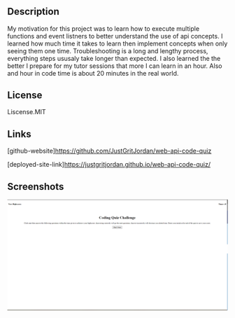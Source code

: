 # <api-quiz-program>

## Description

My motivation for this project was to learn how to execute multiple functions and event listners to better understand the use of api concepts. I learned how much time it takes to learn then implement concepts when only seeing them one time. Troubleshooting is a long and lengthy process, everything steps ususaly take longer than expected. I also learned the the better I prepare for my tutor sessions that more I can learn in an hour. Also and hour in code time is about 20 minutes in the real world.

## License

Liscense.MIT

## Links

[github-website]https://github.com/JustGritJordan/web-api-code-quiz

[deployed-site-link]https://justgritjordan.github.io/web-api-code-quiz/

## Screenshots

![code-quiz-challenge](./assets/screenshots/coding-quiz.png)
